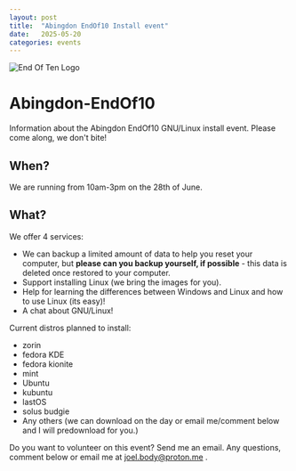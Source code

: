 ```yaml
---
layout: post
title:  "Abingdon EndOf10 Install event"
date:   2025-05-20 
categories: events
---
```

![End Of Ten Logo](https://invent.kde.org/websites/endof10-org/-/raw/master/brand/social-media-avatar-circle.png)
# Abingdon-EndOf10
Information about the Abingdon EndOf10 GNU/Linux install event.
Please come along, we don't bite!  

## When?
We are running from 10am-3pm on the 28th of June.

## What?
We offer 4 services:
- We can backup a limited amount of data to help you reset your computer, but **please can you backup yourself, if possible** - this data is deleted once restored to your computer. 
- Support installing Linux (we bring the images for you). 
- Help for learning the differences between Windows and Linux and how to use Linux (its easy)!
- A chat about GNU/Linux!

Current distros planned to install:
- zorin 
- fedora KDE
- fedora kionite
- mint
- Ubuntu 
- kubuntu 
- lastOS
- solus budgie
- Any others (we can download on the day or email me/comment below and I will predownload for you.)


Do you want to volunteer on this event? Send me an email.
Any questions, comment below or email me at joel.body@proton.me .
